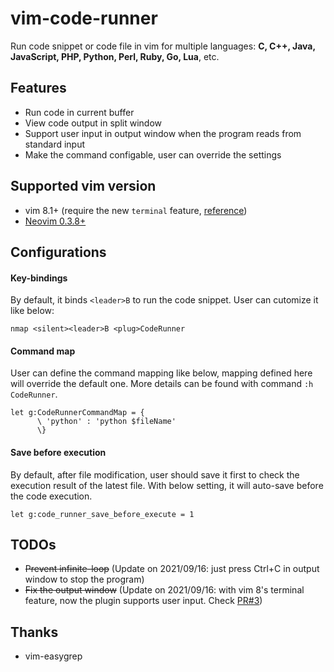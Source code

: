 vim-code-runner
============

Run code snippet or code file in vim for multiple languages: **C, C++, Java,
JavaScript, PHP, Python, Perl, Ruby, Go, Lua**, etc.

## Features

* Run code in current buffer
* View code output in split window
* Support user input in output window when the program reads from standard input
* Make the command configable, user can override the settings

## Supported vim version

- vim 8.1+ (require the new `terminal` feature, [reference](https://www.vim.org/vim-8.1-released.php))
- [Neovim 0.3.8+](https://github.com/neovim/neovim)

## Configurations

#### Key-bindings
By default, it binds `<leader>B` to run the code snippet. User can cutomize it like below:

```vim
nmap <silent><leader>B <plug>CodeRunner
```

#### Command map
User can define the command mapping like below, mapping defined here will
override the default one. More details can be found with command
`:h CodeRunner`.

```vim
let g:CodeRunnerCommandMap = {
      \ 'python' : 'python $fileName'
      \}
```
#### Save before execution

By default, after file modification, user should save it first to check the
execution result of the latest file. With below setting, it will auto-save
before the code execution.

```vim
let g:code_runner_save_before_execute = 1
```

## TODOs
* ~~Prevent infinite-loop~~ (Update on 2021/09/16: just press Ctrl+C in output window to stop the program)
* ~~Fix the output window~~ (Update on 2021/09/16: with vim 8's terminal feature, now the plugin supports user input. Check [PR#3](https://github.com/xianzhon/vim-code-runner/pull/3))

## Thanks
* vim-easygrep
